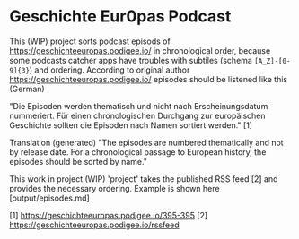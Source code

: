 # Geschichte Eur0pas Podcast

This (WIP) project sorts podcast episods of https://geschichteeuropas.podigee.io/ in chronological order, because some podcasts catcher apps have troubles with subtiles (schema `[A_Z]-[0-9]{3}`) and ordering.
According to original author https://geschichteeuropas.podigee.io/ episodes should be listened like this (German)

"Die Episoden werden thematisch und nicht nach Erscheinungsdatum nummeriert. Für einen chronologischen Durchgang zur europäischen Geschichte sollten die Episoden nach Namen sortiert werden." [1]

Translation (generated)
"The episodes are numbered thematically and not by release date. For a chronological passage to European history, the episodes should be sorted by name."

This work in project (WIP) 'project' takes the published RSS feed [2] and provides the necessary ordering.
Example is shown here [output/episodes.md]


[1] https://geschichteeuropas.podigee.io/395-395
[2] https://geschichteeuropas.podigee.io/rssfeed


